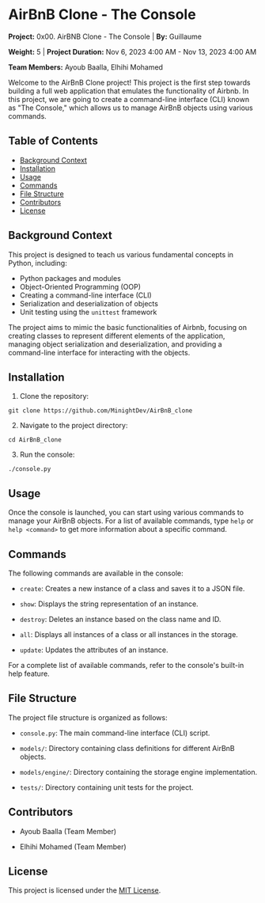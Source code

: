 # AirBnB Clone - The Console

**Project:** 0x00. AirBNB Clone - The Console | **By:** Guillaume

**Weight:** 5 | **Project Duration:** Nov 6, 2023 4:00 AM - Nov 13, 2023 4:00 AM 

**Team Members:** Ayoub Baalla, Elhihi Mohamed

Welcome to the AirBnB Clone project! This project is the first step towards building a full web application that emulates the functionality of Airbnb. In this project, we are going to create a command-line interface (CLI) known as "The Console," which allows us to manage AirBnB objects using various commands.

## Table of Contents

- [Background Context](#background-context)
- [Installation](#installation)
- [Usage](#usage)  
- [Commands](#commands)
- [File Structure](#file-structure)
- [Contributors](#contributors)  
- [License](#license)

## Background Context

This project is designed to teach us various fundamental concepts in Python, including: 

- Python packages and modules
- Object-Oriented Programming (OOP)
- Creating a command-line interface (CLI)
- Serialization and deserialization of objects
- Unit testing using the `unittest` framework

The project aims to mimic the basic functionalities of Airbnb, focusing on creating classes to represent different elements of the application, managing object serialization and deserialization, and providing a command-line interface for interacting with the objects.

## Installation

1. Clone the repository:

`git clone https://github.com/MinightDev/AirBnB_clone`

2. Navigate to the project directory:

`cd AirBnB_clone`

3. Run the console:

`./console.py`

## Usage

Once the console is launched, you can start using various commands to manage your AirBnB objects. For a list of available commands, type `help` or `help <command>` to get more information about a specific command.

## Commands

The following commands are available in the console:

- `create`: Creates a new instance of a class and saves it to a JSON file.

- `show`: Displays the string representation of an instance.

- `destroy`: Deletes an instance based on the class name and ID.

- `all`: Displays all instances of a class or all instances in the storage.

- `update`: Updates the attributes of an instance.

For a complete list of available commands, refer to the console's built-in help feature.

## File Structure

The project file structure is organized as follows:

- `console.py`: The main command-line interface (CLI) script.

- `models/`: Directory containing class definitions for different AirBnB objects.

- `models/engine/`: Directory containing the storage engine implementation.

- `tests/`: Directory containing unit tests for the project.

## Contributors

- Ayoub Baalla (Team Member)

- Elhihi Mohamed (Team Member)

## License

This project is licensed under the [MIT License](LICENSE).
